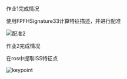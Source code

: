 作业1完成情况

使用FPFHSignature33计算特征描述，并进行配准

![配准2](https://gitee.com/suyunzzz/img/raw/master/img/20200609185925.png)

作业2完成情况

在ros中提取ISS特征点

![keypoint](https://gitee.com/suyunzzz/img/raw/master/img/20200609190011.png)
